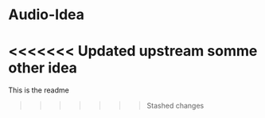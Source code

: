 # Audio-Idea
 
<<<<<<< Updated upstream
somme other idea
=======
This is the readme
>>>>>>> Stashed changes
